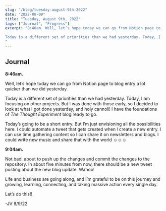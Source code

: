 ```yaml
---
slug: "/blog/tuesday-august-9th-2022"
date: "2022-08-09"
title: "Tuesday, August 9th, 2022"
tags: ["Journal", "Progress"]
excerpt: "8:46am. Well, let’s hope today we can go from Notion page to blog entry a lot quicker than we did yesterday. 

Today is a different set of priorities than we had yesterday. Today, I am focusing on other projects. But I was done with those early, so I decided to look at what I got done yesterday, and holy cannoli! I have the foundations of *The Thought Experiment* blog ready to go. 
"
---
```


## Journal

**8:46am.**

Well, let’s hope today we can go from Notion page to blog entry a lot quicker than we did yesterday. 

Today is a different set of priorities than we had yesterday. Today, I am focusing on other projects. But I was done with those early, so I decided to look at what I got done yesterday, and holy cannoli! I have the foundations of *The Thought Experiment* blog ready to go. 

Today’s going to be a short entry. But I’m just envisioning all the possibilities here. I could automate a tweet that gets created when I create a new entry. I can use time gathering content so I can share it on newsletters and blogs. I could write new music and share that with the world ☺️☺️☺️

**9:04am.**

Not bad. about to push up the changes and commit the changes to the repository. In about five minutes from now, there should be a new tweet posting about the new blog update. Wahoo! 

Life and business are going along, and I’m grateful to be on this journey and growing, learning, connecting, and taking massive action every single day. 

Let’s do this!!

-JV 8/9/22